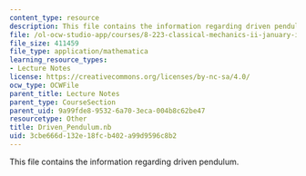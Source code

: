 ```yaml
---
content_type: resource
description: This file contains the information regarding driven pendulum.
file: /ol-ocw-studio-app/courses/8-223-classical-mechanics-ii-january-iap-2017/3cbe666d132e18fcb402a99d9596c8b2_Driven_Pendulum.nb
file_size: 411459
file_type: application/mathematica
learning_resource_types:
- Lecture Notes
license: https://creativecommons.org/licenses/by-nc-sa/4.0/
ocw_type: OCWFile
parent_title: Lecture Notes
parent_type: CourseSection
parent_uid: 9a99fde8-9532-6a70-3eca-004b8c62be47
resourcetype: Other
title: Driven_Pendulum.nb
uid: 3cbe666d-132e-18fc-b402-a99d9596c8b2
---
```

This file contains the information regarding driven pendulum.